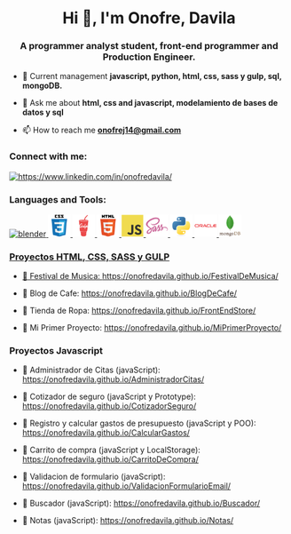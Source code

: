 <h1 align="center">Hi 👋, I'm Onofre, Davila</h1>
<h3 align="center">A programmer analyst student, front-end programmer and Production Engineer.</h3>

- 🌱 Current management **javascript, python, html, css, sass y gulp, sql, mongoDB.**

- 💬 Ask me about **html, css and javascript, modelamiento de bases de datos y sql**

- 📫 How to reach me **onofrej14@gmail.com**

<h3 align="left">Connect with me:</h3>
<p align="left">
<a href="https://www.linkedin.com/in/onofredavila" target="blank"><img align="center" src="https://raw.githubusercontent.com/rahuldkjain/github-profile-readme-generator/master/src/images/icons/Social/linked-in-alt.svg" alt="https://www.linkedin.com/in/onofredavila/" height="30" width="40" /></a>
</p>

<h3 align="left">Languages and Tools:</h3>
<p align="left"> <a href="https://www.blender.org/" target="_blank" rel="noreferrer"> <img src="https://download.blender.org/branding/community/blender_community_badge_white.svg" alt="blender" width="40" height="40"/> </a> <a href="https://www.w3schools.com/css/" target="_blank" rel="noreferrer"> <img src="https://raw.githubusercontent.com/devicons/devicon/master/icons/css3/css3-original-wordmark.svg" alt="css3" width="40" height="40"/> </a> <a href="https://gulpjs.com" target="_blank" rel="noreferrer"> <img src="https://raw.githubusercontent.com/devicons/devicon/master/icons/gulp/gulp-plain.svg" alt="gulp" width="40" height="40"/> </a> <a href="https://www.w3.org/html/" target="_blank" rel="noreferrer"> <img src="https://raw.githubusercontent.com/devicons/devicon/master/icons/html5/html5-original-wordmark.svg" alt="html5" width="40" height="40"/> </a> <a href="https://developer.mozilla.org/en-US/docs/Web/JavaScript" target="_blank" rel="noreferrer"> <img src="https://raw.githubusercontent.com/devicons/devicon/master/icons/javascript/javascript-original.svg" alt="javascript" width="40" height="40"/> </a> <a href="https://sass-lang.com" target="_blank" rel="noreferrer"> <img src="https://raw.githubusercontent.com/devicons/devicon/master/icons/sass/sass-original.svg" alt="sass" width="40" height="40"/> </a> <a href="https://www.python.org" target="_blank" rel="noreferrer"> <img src="https://raw.githubusercontent.com/devicons/devicon/master/icons/python/python-original.svg" alt="python" width="40" height="40"/> </a> <a href="https://www.oracle.com/" target="_blank" rel="noreferrer"> <img src="https://raw.githubusercontent.com/devicons/devicon/master/icons/oracle/oracle-original.svg" alt="oracle" width="40" height="40"/> </a> <a href="https://www.mongodb.com/" target="_blank" rel="noreferrer"> <img src="https://raw.githubusercontent.com/devicons/devicon/master/icons/mongodb/mongodb-original-wordmark.svg" alt="mongodb" width="40" height="40"/> </p> 


<h3 align="left">Proyectos HTML, CSS, SASS y GULP</h3>

- 🌱 Festival de Musica: https://onofredavila.github.io/FestivalDeMusica/

- 🌱 Blog de Cafe: https://onofredavila.github.io/BlogDeCafe/

- 🌱 Tienda de Ropa: https://onofredavila.github.io/FrontEndStore/

- 🌱 Mi Primer Proyecto: https://onofredavila.github.io/MiPrimerProyecto/
  
<h3 align="left">Proyectos Javascript</h3>

- 🌱 Administrador de Citas (javaScript): https://onofredavila.github.io/AdministradorCitas/

- 🌱 Cotizador de seguro (javaScript y Prototype): https://onofredavila.github.io/CotizadorSeguro/

- 🌱 Registro y calcular gastos de presupuesto (javaScript y POO): https://onofredavila.github.io/CalcularGastos/ 

- 🌱 Carrito de compra (javaScript y LocalStorage): https://onofredavila.github.io/CarritoDeCompra/
  
- 🌱 Validacion de formulario (javaScript): https://onofredavila.github.io/ValidacionFormularioEmail/
  
- 🌱 Buscador (javaScript): https://onofredavila.github.io/Buscador/
  
- 🌱 Notas (javaScript): https://onofredavila.github.io/Notas/
<!--
**OnofreDavila/onofredavila** is a ✨ _special_ ✨ repository because its `README.md` (this file) appears on your GitHub profile.

Here are some ideas to get you started:

- 🔭 I’m currently working on ...
- 🌱 I’m currently learning ...
- 👯 I’m looking to collaborate on ...
- 🤔 I’m looking for help with ...
- 💬 Ask me about ...
- 📫 How to reach me: ...
- 😄 Pronouns: ...
- ⚡ Fun fact: ...
-->
